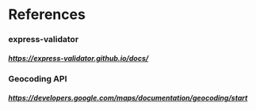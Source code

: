 # References

### express-validator
##### https://express-validator.github.io/docs/
### Geocoding API
##### https://developers.google.com/maps/documentation/geocoding/start
